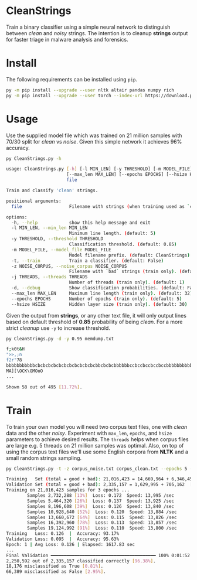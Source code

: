 # CleanStrings

Train a binary classifier using a simple neural network to distinguish between *clean* and *noisy* strings. The intention is to cleanup **strings** output for faster triage in malware analysis and forensics.


# Install

The following requirements can be installed using `pip`.

```bash
py -m pip install --upgrade --user nltk altair pandas numpy rich
py -m pip install --upgrade --user torch --index-url https://download.pytorch.org/whl/cu124
```


# Usage

Use the supplied model file which was trained on 21 million samples with 70/30 split for *clean* vs *noise*. Given this simple network it achieves 96% accuracy.

```bash
py CleanStrings.py -h

usage: CleanStrings.py [-h] [-l MIN_LEN] [-y THRESHOLD] [-m MODEL_FILE] [-t] [-z NOISE_CORPUS] [-j THREADS] [-d]
                       [--max_len MAX_LEN] [--epochs EPOCHS] [--hsize HSIZE]
                       file

Train and classify 'clean' strings.

positional arguments:
  file                  Filename with strings (when training used as `clean` set).

options:
  -h, --help            show this help message and exit
  -l MIN_LEN, --min_len MIN_LEN
                        Minimum line length. (default: 5)
  -y THRESHOLD, --threshold THRESHOLD
                        Classification threshold. (default: 0.85)
  -m MODEL_FILE, --model_file MODEL_FILE
                        Model filename prefix. (default: CleanStrings)
  -t, --train           Train a classifier. (default: False)
  -z NOISE_CORPUS, --noise_corpus NOISE_CORPUS
                        Filename with `bad` strings (train only). (default: None)
  -j THREADS, --threads THREADS
                        Number of threads (train only). (default: 1)
  -d, --debug           Show classification probabilities. (default: False)
  --max_len MAX_LEN     Maximum line length (train only). (default: 32)
  --epochs EPOCHS       Number of epochs (train only). (default: 5)
  --hsize HSIZE         Hidden layer size (train only). (default: 30)
```

Given the output from **strings**, or any other text file, it will only output lines based on default threshold of **0.85** probability of being *clean*. For a more strict *cleanup* use `-y` to increase threshold.

```bash
py CleanStrings.py -d -y 0.95 memdump.txt

f;k0t&H
">>,;n
f2r"78
bbbbbbbbbbbcbcbcbcbcbcbcbcbcbcbcbcbbcbcbcbbbbbbccbccbccbccbccbbbbbbbbbbbbbbbbbbbbbbbbb
MA][\OCK\GMOoO
...

Shown 58 out of 495 [11.72%].
```


# Train

To train your own model you will need two corpus text files, one with *clean* data and the other *noisy*. Experiment with `max_len`, `epochs`, and `hsize` parameters to achieve desired results. The `threads` helps when corpus files are large e.g. 5 threads on 21 million samples was optimal. Also, on top of using the corpus text files we'll use some English corpora from **NLTK** and a small random strings sampling.

```bash
py CleanStrings.py -t -z corpus_noise.txt corpus_clean.txt --epochs 5 --max_len 12 -j 5 --hsize 150

Training   Set (total = good + bad): 21,016,423 = 14,669,964 + 6,346,459  [69.80% + 30.20%]
Validation Set (total = good + bad): 2,335,157 = 1,629,995 + 705,162  [69.80% + 30.20%]
Training on 21,016,423 samples for 3 epochs ...
        Samples 2,732,288 [13%]  Loss: 0.172  Speed: 13,995 /sec
        Samples 5,464,320 [26%]  Loss: 0.137  Speed: 13,925 /sec
        Samples 8,196,608 [39%]  Loss: 0.126  Speed: 13,840 /sec
        Samples 10,928,640 [52%]  Loss: 0.120  Speed: 13,884 /sec
        Samples 13,660,672 [64%]  Loss: 0.115  Speed: 13,826 /sec
        Samples 16,392,960 [78%]  Loss: 0.113  Speed: 13,857 /sec
        Samples 19,124,992 [91%]  Loss: 0.110  Speed: 13,800 /sec
Training   Loss: 0.126  |  Accuracy: 93.17%
Validation Loss: 0.095  |  Accuracy: 95.63%
Epoch: 1 | Avg Loss: 0.126 | Elapsed: 1617.83 sec
...
Final Validation ━━━━━━━━━━━━━━━━━━━━━━━━━━━━━━━━━━━━━━━━ 100% 0:01:52
2,250,592 out of 2,335,157 classified correctly [96.38%].
18,176 misclassified as True [0.81%].
66,389 misclassified as False [2.95%].
```
